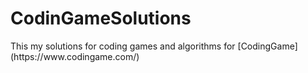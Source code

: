 <H1>CodinGameSolutions</H1>
This my solutions for coding games and algorithms for [CodingGame](https://www.codingame.com/)

